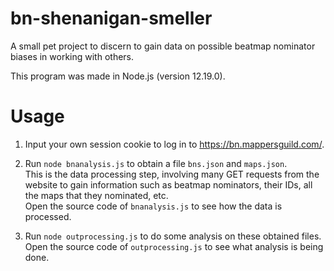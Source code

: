 # bn-shenanigan-smeller
A small pet project to discern to gain data on possible beatmap nominator biases in working with others.

This program was made in Node.js (version 12.19.0).

# Usage
1) Input your own session cookie to log in to https://bn.mappersguild.com/.

2) Run `node bnanalysis.js` to obtain a file `bns.json` and `maps.json`.\
This is the data processing step, involving many GET requests from the website to gain information such as beatmap nominators, their IDs, all the maps that they nominated, etc.\
Open the source code of `bnanalysis.js` to see how the data is processed.

3) Run `node outprocessing.js` to do some analysis on these obtained files.\
Open the source code of `outprocessing.js` to see what analysis is being done.
